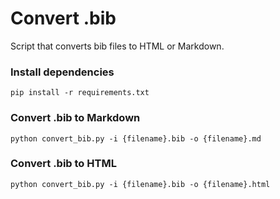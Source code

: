 # Convert .bib

Script that converts bib files to HTML or Markdown.

### Install dependencies
```
pip install -r requirements.txt
```

### Convert .bib to Markdown
```
python convert_bib.py -i {filename}.bib -o {filename}.md
```
### Convert .bib to HTML
```
python convert_bib.py -i {filename}.bib -o {filename}.html
```
